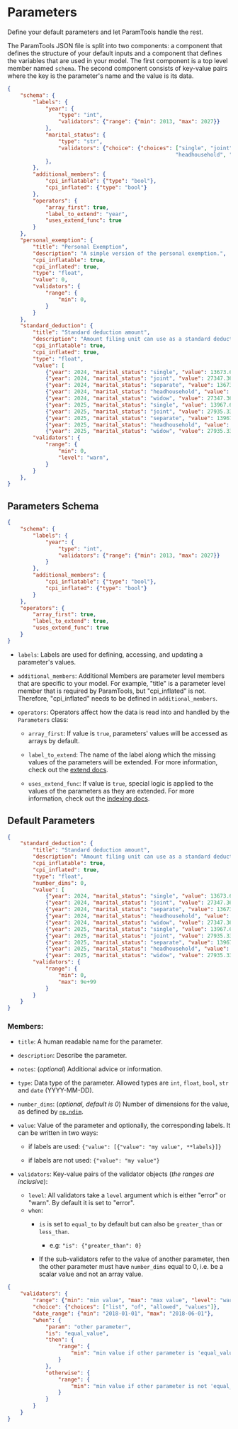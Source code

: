 # Parameters

Define your default parameters and let ParamTools handle the rest.

The ParamTools JSON file is split into two components: a component that defines the structure of your default inputs and a component that defines the variables that are used in your model. The first component is a top level member named `schema`. The second component consists of key-value pairs where the key is the parameter's name and the value is its data.

```json
{
    "schema": {
        "labels": {
            "year": {
                "type": "int",
                "validators": {"range": {"min": 2013, "max": 2027}}
            },
            "marital_status": {
                "type": "str",
                "validators": {"choice": {"choices": ["single", "joint", "separate",
                                                     "headhousehold", "widow"]}}
            },
        },
        "additional_members": {
            "cpi_inflatable": {"type": "bool"},
            "cpi_inflated": {"type": "bool"}
        },
        "operators": {
            "array_first": true,
            "label_to_extend": "year",
            "uses_extend_func": true
        }
    },
    "personal_exemption": {
        "title": "Personal Exemption",
        "description": "A simple version of the personal exemption.",
        "cpi_inflatable": true,
        "cpi_inflated": true,
        "type": "float",
        "value": 0,
        "validators": {
            "range": {
                "min": 0,
            }
        }
    },
    "standard_deduction": {
        "title": "Standard deduction amount",
        "description": "Amount filing unit can use as a standard deduction.",
        "cpi_inflatable": true,
        "cpi_inflated": true,
        "type": "float",
        "value": [
            {"year": 2024, "marital_status": "single", "value": 13673.68},
            {"year": 2024, "marital_status": "joint", "value": 27347.36},
            {"year": 2024, "marital_status": "separate", "value": 13673.68},
            {"year": 2024, "marital_status": "headhousehold", "value": 20510.52},
            {"year": 2024, "marital_status": "widow", "value": 27347.36},
            {"year": 2025, "marital_status": "single", "value": 13967.66},
            {"year": 2025, "marital_status": "joint", "value": 27935.33},
            {"year": 2025, "marital_status": "separate", "value": 13967.66},
            {"year": 2025, "marital_status": "headhousehold", "value": 20951.49},
            {"year": 2025, "marital_status": "widow", "value": 27935.33}],
        "validators": {
            "range": {
                "min": 0,
                "level": "warn",
            }
        }
    },
}
```





## Parameters Schema

```json
{
    "schema": {
        "labels": {
            "year": {
                "type": "int",
                "validators": {"range": {"min": 2013, "max": 2027}}
            }
        },
        "additional_members": {
            "cpi_inflatable": {"type": "bool"},
            "cpi_inflated": {"type": "bool"}
        }
    },
    "operators": {
        "array_first": true,
        "label_to_extend": true,
        "uses_extend_func": true
    }
}
```

- `labels`: Labels are used for defining, accessing, and updating a parameter's values.

- `additional_members`: Additional Members are parameter level members that are specific to your model. For example, "title" is a parameter level member that is required by ParamTools, but "cpi_inflated" is not. Therefore, "cpi_inflated" needs to be defined in `additional_members`.

- `operators`: Operators affect how the data is read into and handled by the `Parameters` class:

    - `array_first`: If value is `true`, parameters' values will be accessed as arrays by default.

    - `label_to_extend`: The name of the label along which the missing values of the parameters will be extended. For more information, check out the [extend docs](/api/extend/).

    - `uses_extend_func`: If value is `true`, special logic is applied to the values of the parameters as they are extended. For more information, check out the [indexing docs](/api/indexing/).


## Default Parameters

```json
{
	"standard_deduction": {
        "title": "Standard deduction amount",
        "description": "Amount filing unit can use as a standard deduction.",
        "cpi_inflatable": true,
        "cpi_inflated": true,
        "type": "float",
        "number_dims": 0,
        "value": [
            {"year": 2024, "marital_status": "single", "value": 13673.68},
            {"year": 2024, "marital_status": "joint", "value": 27347.36},
            {"year": 2024, "marital_status": "separate", "value": 13673.68},
            {"year": 2024, "marital_status": "headhousehold", "value": 20510.52},
            {"year": 2024, "marital_status": "widow", "value": 27347.36},
            {"year": 2025, "marital_status": "single", "value": 13967.66},
            {"year": 2025, "marital_status": "joint", "value": 27935.33},
            {"year": 2025, "marital_status": "separate", "value": 13967.66},
            {"year": 2025, "marital_status": "headhousehold", "value": 20951.49},
            {"year": 2025, "marital_status": "widow", "value": 27935.33}],
        "validators": {
            "range": {
                "min": 0,
                "max": 9e+99
            }
        }
    }
}
```

###  Members:

- `title`: A human readable name for the parameter.

- `description`: Describe the parameter.

- `notes`: (*optional*) Additional advice or information.

- `type`: Data type of the parameter. Allowed types are `int`, `float`, `bool`, `str` and `date` (YYYY-MM-DD).

- `number_dims`: (*optional, default is 0*) Number of dimensions for the value, as defined by [`np.ndim`][1].

- `value`: Value of the parameter and optionally, the corresponding labels. It can be written in two ways:

    - if labels are used: `{"value": [{"value": "my value", **labels}]}`

    - if labels are not used: `{"value": "my value"}`

- `validators`: Key-value pairs of the validator objects (*the ranges are inclusive*):
    - `level`: All validators take a `level` argument which is either "error" or "warn". By default it is set to "error".
    - `when`:
        - `is` is set to `equal_to` by default but can also be `greater_than` or `less_than`.
            - e.g: `"is": {"greater_than": 0}`

        - If the sub-validators refer to the value of another parameter, then the other parameter
        must have `number_dims` equal to 0, i.e. be a scalar value and not an array value.

```json
{
    "validators": {
        "range": {"min": "min value", "max": "max value", "level": "warn"},
        "choice": {"choices": ["list", "of", "allowed", "values"]},
        "date_range": {"min": "2018-01-01", "max": "2018-06-01"},
        "when": {
            "param": "other parameter",
            "is": "equal_value",
            "then": {
                "range": {
                    "min": "min value if other parameter is 'equal_value'"
                }
            },
            "otherwise": {
                "range": {
                    "min": "min value if other parameter is not 'equal_value'"
                }
            }
        }
    }
}
```

[1]: https://docs.scipy.org/doc/numpy/reference/generated/numpy.ndarray.ndim.html
